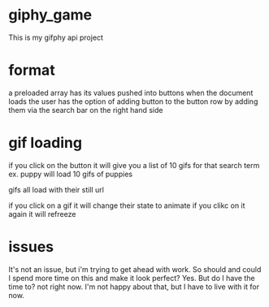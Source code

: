 # giphy_game
This is my gifphy api project 
# format 
a preloaded array has its values pushed into buttons when the document loads 
the user has the option of adding button to the button row by adding them via the search bar on the right hand side 

# gif loading
if you click on the button it will give you a list of 10 gifs for that search term ex. puppy will load 10 gifs of puppies 

gifs all load with their still url 

if you click on a gif it will change their state to animate
if you clikc on it again it will refreeze 

# issues
It's not an issue, but i'm trying to get ahead with work. So should and could I spend more time on this and make it look perfect? Yes. But do I have the time to? not right now. 
I'm not happy about that, but I have to live with it for now. 

